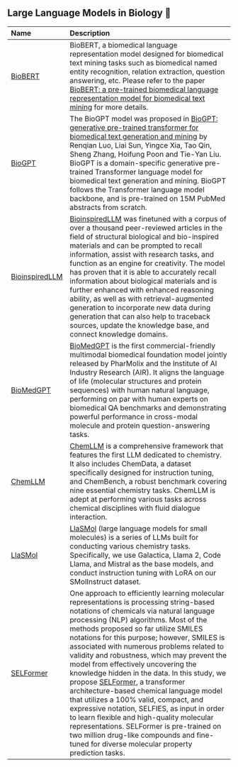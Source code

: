 ## Large Language Models in Biology 🤖

| Name | Description |
| :--- | :--- | 
| [BioBERT](https://github.com/dmis-lab/biobert) | BioBERT, a biomedical language representation model designed for biomedical text mining tasks such as biomedical named entity recognition, relation extraction, question answering, etc. Please refer to the paper [BioBERT: a pre-trained biomedical language representation model for biomedical text mining](https://academic.oup.com/bioinformatics/article/36/4/1234/5566506) for more details.
| [BioGPT](https://github.com/microsoft/BioGPT) | The BioGPT model was proposed in [BioGPT: generative pre-trained transformer for biomedical text generation and mining](https://academic.oup.com/bib/article/23/6/bbac409/6713511?guestAccessKey=a66d9b5d-4f83-4017-bb52-405815c907b9&login=false) by Renqian Luo, Liai Sun, Yingce Xia, Tao Qin, Sheng Zhang, Hoifung Poon and Tie-Yan Liu. BioGPT is a domain-specific generative pre-trained Transformer language model for biomedical text generation and mining. BioGPT follows the Transformer language model backbone, and is pre-trained on 15M PubMed abstracts from scratch.
| [BioinspiredLLM](https://huggingface.co/lamm-mit/BioinspiredLLM) | [BioinspiredLLM](https://arxiv.org/abs/2309.08788) was finetuned with a corpus of over a thousand peer-reviewed articles in the field of structural biological and bio-inspired materials and can be prompted to recall information, assist with research tasks, and function as an engine for creativity. The model has proven that it is able to accurately recall information about biological materials and is further enhanced with enhanced reasoning ability, as well as with retrieval-augmented generation to incorporate new data during generation that can also help to traceback sources, update the knowledge base, and connect knowledge domains.
| [BioMedGPT](https://github.com/PharMolix/OpenBioMed?tab=readme-ov-file) | [BioMedGPT](https://arxiv.org/abs/2308.09442) is the first commercial-friendly multimodal biomedical foundation model jointly released by PharMolix and the Institute of AI Industry Research (AIR). It aligns the language of life (molecular structures and protein sequences) with human natural language, performing on par with human experts on biomedical QA benchmarks and demonstrating powerful performance in cross-modal molecule and protein question-answering tasks.
| [ChemLLM](https://huggingface.co/AI4Chem/ChemLLM-7B-Chat) | [ChemLLM](https://arxiv.org/abs/2402.06852) is a comprehensive framework that features the first LLM dedicated to chemistry. It also includes ChemData, a dataset specifically designed for instruction tuning, and ChemBench, a robust benchmark covering nine essential chemistry tasks. ChemLLM is adept at performing various tasks across chemical disciplines with fluid dialogue interaction.
| [LlaSMol](https://osu-nlp-group.github.io/LLM4Chem/) | [LlaSMol](https://arxiv.org/abs/2402.09391) (large language models for small molecules) is a series of LLMs built for conducting various chemistry tasks. Specifically, we use Galactica, Llama 2, Code Llama, and Mistral as the base models, and conduct instruction tuning with LoRA on our SMolInstruct dataset.
| [SELFormer](https://github.com/HUBioDataLab/SELFormer) | One approach to efficiently learning molecular representations is processing string-based notations of chemicals via natural language processing (NLP) algorithms. Most of the methods proposed so far utilize SMILES notations for this purpose; however, SMILES is associated with numerous problems related to validity and robustness, which may prevent the model from effectively uncovering the knowledge hidden in the data. In this study, we propose [SELFormer](https://arxiv.org/abs/2304.04662), a transformer architecture-based chemical language model that utilizes a 100% valid, compact, and expressive notation, SELFIES, as input in order to learn flexible and high-quality molecular representations. SELFormer is pre-trained on two million drug-like compounds and fine-tuned for diverse molecular property prediction tasks. 
